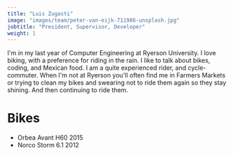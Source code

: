 ```yaml
---
title: "Luis Zugasti"
image: "images/team/peter-van-eijk-711986-unsplash.jpg"
jobtitle: "President, Supervisor, Developer"
weight: 1
---
```


I'm in my last year of Computer Engineering at Ryerson University. I love
biking, with a preference for riding in the rain. I like to talk about bikes,
coding, and Mexican food. I am a quite experienced rider, and cycle-commuter.
When I'm not at Ryerson you'll often find me in Farmers Markets or trying to
clean my bikes and swearing not to ride them again so they stay shining. And
then continuing to ride them.

# Bikes

- Orbea Avant H60 2015
- Norco Storm 6.1 2012
